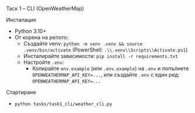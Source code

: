 Таск 1 – CLI (OpenWeatherMap)

Инсталация
- Python 3.10+
- От корена на репото:
  - Създайте venv: `python -m venv .venv && source .venv/bin/activate` (PowerShell: `.\\.venv\\Scripts\\Activate.ps1`)
  - Инсталирайте зависимости: `pip install -r requirements.txt`
  - Настройте `.env`:
    - Копирайте `env.example` (или `.env.example`) на `.env` и попълнете `OPENWEATHERMAP_API_KEY=...`,
      или създайте `.env` с един ред: `OPENWEATHERMAP_API_KEY=...`

Стартиране
- `python tasks/task1_cli/weather_cli.py`
